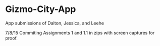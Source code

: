# Gizmo-City-App
App submissions of  Dalton, Jessica, and Leehe

7/8/15 Commiting Assignments 1 and 1.1 in zips with screen captures for proof.
